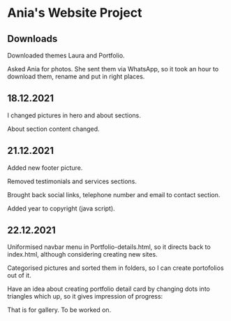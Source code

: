 # Ania's Website Project

## Downloads

Downloaded themes Laura and Portfolio.

Asked Ania for photos. She sent them via WhatsApp, 
so it took an hour to download them, rename and put in right places.


## 18.12.2021

I changed pictures in hero and about sections.

About section content changed.

## 21.12.2021

Added new footer picture.

Removed testimonials and services sections.

Brought back social links, telephone number and email to contact section.

Added year to copyright (java script).

## 22.12.2021

Uniformised navbar menu in Portfolio-details.html, so it directs back to index.html,
although considering creating new sites.

Categorised pictures and sorted them in folders, so I can create portofolios out of it.

Have an idea about creating portfolio detail card by changing dots into triangles which up, 
so it gives impression of progress:

>

>>

>>>

That is for gallery. To be worked on.


